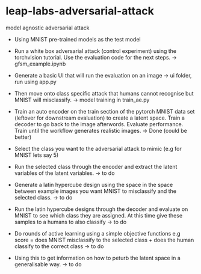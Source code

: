 # leap-labs-adversarial-attack
 model agnostic adversarial attack

 - Using MNIST pre-trained models as the test model
 - Run a white box adversarial attack (control experiment) using the torchvision tutorial. Use the evaluation code for the next steps. -> gfsm_example.ipynb
 - Generate a basic UI that will run the evaluation on an image -> ui folder, run using app.py

 - Then move onto class specific attack that humans cannot recognise but MNIST will misclassify. -> model training in train_ae.py
 - Train an auto encoder  on the train section of the pytorch MNIST data set (leftover for downstream evaluation) to create a latent space. Train a decoder to go back to the image afterwords. Evaluate performance. Train until the workflow generates realistic images. -> Done (could be better)
 - Select the class you want to the adversarial attack to mimic (e.g for MNIST lets say 5)
 - Run the selected class through the encoder and extract the latent variables of the latent variables. -> to do
 - Generate a latin hypercube design using the space in the space between example images you want MNIST to misclassify and the selected class. -> to do
 - Run the latin hypercube designs through the decoder and evaluate on MNIST to see which class they are assigned. At this time give these samples to a humans to also classify -> to do
 - Do rounds of active learning using a simple objective functions e.g score = does MNIST misclassify to the selected class + does the human classify to the correct class -> to do
 - Using this to get information on how to peturb the latent space in a generalisable way. -> to do
    
    
    
